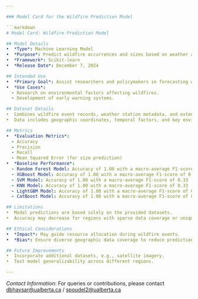 ```yaml
---

### Model Card for the Wildfire Prediction Model

```markdown
# Model Card: Wildfire Prediction Model

## Model Details
•⁠  ⁠*Type*: Machine Learning Model
•⁠  ⁠*Purpose*: Predict wildfire occurrences and sizes based on weather and geospatial data.
•⁠  ⁠*Framework*: Scikit-learn
•⁠  ⁠*Release Date*: December 7, 2024

## Intended Use
•⁠  ⁠*Primary Goal*: Assist researchers and policymakers in forecasting wildfires to mitigate risks.
•⁠  ⁠*Use Cases*:
  - Research on environmental factors affecting wildfires.
  - Development of early warning systems.

## Dataset Details
•⁠  ⁠Combines wildfire event records, weather station metadata, and extensive weather readings.
•⁠  ⁠Data includes geographic coordinates, temporal factors, and key environmental variables.

## Metrics
•⁠  ⁠*Evaluation Metrics*:
  - Accuracy
  - Precision
  - Recall
  - Mean Squared Error (for size prediction)
•⁠  ⁠*Baseline Performance*:
  - Random Forest Model: Accuracy of 1.00 with a macro-average F1-score of 0.86
  - XGBoost Model: Accuracy of 1.00 with a macro-average F1-score of 0.86
  - SVM Model: Accuracy of 1.00 with a macro-average F1-score of 0.33
  - KNN Model: Accuracy of 1.00 with a macro-average F1-score of 0.33
  - LightGBM Model: Accuracy of 1.00 with a macro-average F1-score of 0.37
  - CatBoost Model: Accuracy of 1.00 with a macro-average F1-score of 0.86

## Limitations
•⁠  ⁠Model predictions are based solely on the provided datasets.
•⁠  ⁠Accuracy may decrease for regions with sparse data coverage or unique environmental conditions.

## Ethical Considerations
•⁠  ⁠*Impact*: May guide resource allocation during wildfire events.
•⁠  ⁠*Bias*: Ensure diverse geographic data coverage to reduce prediction biases.

## Future Improvements
•⁠  ⁠Incorporate additional datasets, e.g., satellite imagery.
•⁠  ⁠Test model generalizability across different regions.

---
```


*Contact Information*: For queries or contributions, please contact dbhavsar@ualberta.ca / spoudel2@ualberta.ca